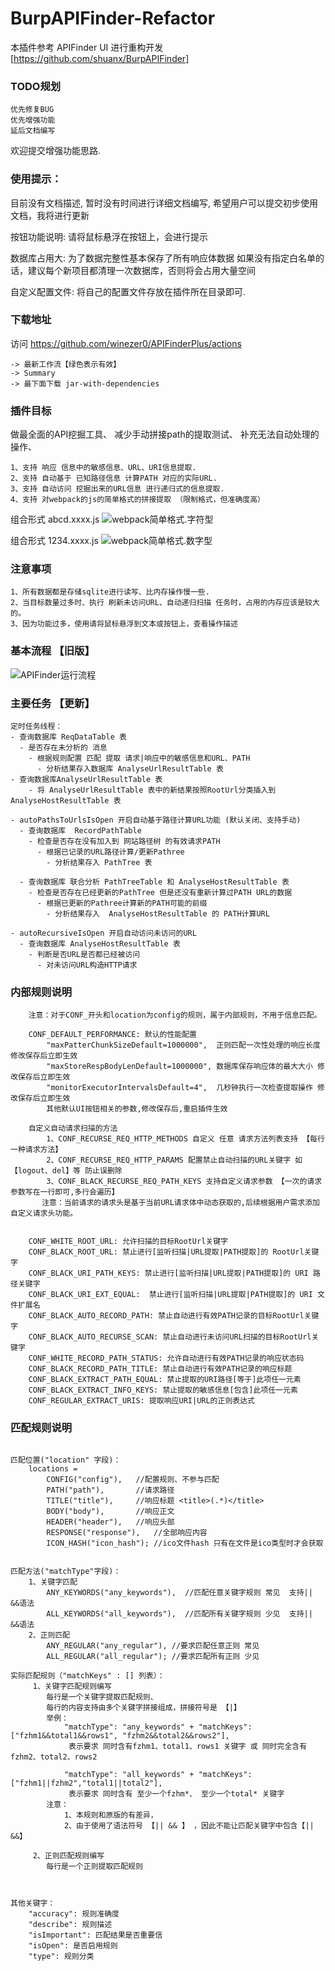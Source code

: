 # BurpAPIFinder-Refactor

本插件参考 APIFinder UI 进行重构开发 [https://github.com/shuanx/BurpAPIFinder] 


### TODO规划

```
优先修复BUG
优先增强功能
延后文档编写
```

欢迎提交增强功能思路.


### 使用提示：

目前没有文档描述, 暂时没有时间进行详细文档编写, 希望用户可以提交初步使用文档，我将进行更新

按钮功能说明: 请将鼠标悬浮在按钮上，会进行提示

数据库占用大: 为了数据完整性基本保存了所有响应体数据 如果没有指定白名单的话，建议每个新项目都清理一次数据库，否则将会占用大量空间

自定义配置文件: 将自己的配置文件存放在插件所在目录即可.

### 下载地址

访问  https://github.com/winezer0/APIFinderPlus/actions 
```
-> 最新工作流【绿色表示有效】 
-> Summary 
-> 最下面下载 jar-with-dependencies
```

### 插件目标

做最全面的API挖掘工具、
减少手动拼接path的提取测试、
补充无法自动处理的操作、

    1、支持 响应 信息中的敏感信息、URL、URI信息提取.
    2、支持 自动基于 已知路径信息 计算PATH 对应的实际URL.
    3、支持 自动访问 挖掘出来的URL信息 进行递归式的信息提取.
    4、支持 对webpack的js的简单格式的拼接提取 （限制格式，但准确度高）

组合形式 abcd.xxxx.js
![webpack简单格式.字符型](./doc/webpack简单格式.字符型.png)

组合形式 1234.xxxx.js
![webpack简单格式.数字型](./doc/webpack简单格式.数字型.png)

### 注意事项

	1、所有数据都是存储sqlite进行读写、比内存操作慢一些.
	2、当目标数量过多时、执行 刷新未访问URL、自动递归扫描 任务时，占用的内存应该是较大的。
	3、因为功能过多，使用请将鼠标悬浮到文本或按钮上，查看操作描述

### 基本流程 【旧版】

![APIFinder运行流程](./doc/APIFinder运行流程.png)


### 主要任务 【更新】

```
定时任务线程：
- 查询数据库 ReqDataTable 表
  - 是否存在未分析的 消息
    - 根据规则配置 匹配 提取 请求|响应中的敏感信息和URL、PATH
      - 分析结果存入数据库 AnalyseUrlResultTable 表
- 查询数据库AnalyseUrlResultTable 表
    - 将 AnalyseUrlResultTable 表中的新结果按照RootUrl分类插入到 AnalyseHostResultTable 表

- autoPathsToUrlsIsOpen 开启自动基于路径计算URL功能 (默认关闭、支持手动)
  - 查询数据库  RecordPathTable
    - 检查是否存在没有加入到 网站路径树 的有效请求PATH
      - 根据已记录的URL路径计算/更新Pathree
        - 分析结果存入 PathTree 表
        
  - 查询数据库 联合分析 PathTreeTable 和 AnalyseHostResultTable 表
    - 检查是否存在已经更新的PathTree 但是还没有重新计算过PATH URL的数据
      - 根据已更新的Pathree计算新的PATH可能的前缀
        - 分析结果存入  AnalyseHostResultTable 的 PATH计算URL 

- autoRecursiveIsOpen 开启自动访问未访问的URL
  - 查询数据库 AnalyseHostResultTable 表
    - 判断是否URL是否都已经被访问
      - 对未访问URL构造HTTP请求
```
### 内部规则说明
```
    注意：对于CONF_开头和location为config的规则，属于内部规则，不用于信息匹配。

    CONF_DEFAULT_PERFORMANCE: 默认的性能配置
        "maxPatterChunkSizeDefault=1000000",  正则匹配一次性处理的响应长度 修改保存后立即生效
        "maxStoreRespBodyLenDefault=1000000", 数据库保存响应体的最大大小 修改保存后立即生效
        "monitorExecutorIntervalsDefault=4",  几秒钟执行一次检查提取操作 修改保存后立即生效
        其他默认UI按钮相关的参数,修改保存后,重启插件生效
    
    自定义自动请求扫描的方法
        1、CONF_RECURSE_REQ_HTTP_METHODS 自定义 任意 请求方法列表支持 【每行一种请求方法】
        2、CONF_RECURSE_REQ_HTTP_PARAMS 配置禁止自动扫描的URL关键字 如【logout、del】等 防止误删除 
        3、CONF_BLACK_RECURSE_REQ_PATH_KEYS 支持自定义请求参数 【一次的请求参数写在一行即可,多行会遍历】
       注意：当前请求的请求头是基于当前URL请求体中动态获取的,后续根据用户需求添加自定义请求头功能。
  
  
    CONF_WHITE_ROOT_URL: 允许扫描的目标RootUrl关键字
    CONF_BLACK_ROOT_URL: 禁止进行[监听扫描|URL提取|PATH提取]的 RootUrl关键字
    CONF_BLACK_URI_PATH_KEYS: 禁止进行[监听扫描|URL提取|PATH提取]的 URI 路径关键字
    CONF_BLACK_URI_EXT_EQUAL:  禁止进行[监听扫描|URL提取|PATH提取]的 URI 文件扩展名
    CONF_BLACK_AUTO_RECORD_PATH: 禁止自动进行有效PATH记录的目标RootUrl关键字
    CONF_BLACK_AUTO_RECURSE_SCAN: 禁止自动进行未访问URL扫描的目标RootUrl关键字
    CONF_WHITE_RECORD_PATH_STATUS: 允许自动进行有效PATH记录的响应状态码
    CONF_BLACK_RECORD_PATH_TITLE: 禁止自动进行有效PATH记录的响应标题
    CONF_BLACK_EXTRACT_PATH_EQUAL: 禁止提取的URI路径[等于]此项任一元素
    CONF_BLACK_EXTRACT_INFO_KEYS: 禁止提取的敏感信息[包含]此项任一元素
    CONF_REGULAR_EXTRACT_URIS: 提取响应URI|URL的正则表达式
```

### 匹配规则说明

```

匹配位置("location" 字段)：
    locations =    
        CONFIG("config"),   //配置规则、不参与匹配
        PATH("path"),       //请求路径
        TITLE("title"),     //响应标题 <title>(.*)</title>
        BODY("body"),       //响应正文
        HEADER("header"),   //响应头部
        RESPONSE("response"),   //全部响应内容
        ICON_HASH("icon_hash"); //ico文件hash 只有在文件是ico类型时才会获取 


匹配方法("matchType"字段)： 
    1、关键字匹配 
        ANY_KEYWORDS("any_keywords"),  //匹配任意关键字规则 常见  支持|| &&语法
        ALL_KEYWORDS("all_keywords"),  //匹配所有关键字规则 少见  支持|| &&语法
    2、正则匹配
        ANY_REGULAR("any_regular"), //要求匹配任意正则 常见
        ALL_REGULAR("all_regular"); //要求匹配所有正则 少见

实际匹配规则（"matchKeys" : [] 列表）：
     1、关键字匹配规则编写
        每行是一个关键字提取匹配规则、
        每行的内容支持由多个关键字拼接组成，拼接符号是 【|】 
		举例：
		    "matchType": "any_keywords" + "matchKeys": ["fzhm1&&total1&&rows1", "fzhm2&&total2&&rows2"],
			 表示要求 同时含有fzhm1、total1、rows1 关键字 或 同时完全含有fzhm2、total2、rows2
			 
            "matchType": "all_keywords" + "matchKeys": ["fzhm1||fzhm2","total1||total2"],
			 表示要求 同时含有 至少一个fzhm*、 至少一个total* 关键字
        注意：
            1、本规则和原版的有差异，
            2、由于使用了语法符号 【|| && 】 ，因此不能让匹配关键字中包含【|| &&】
            
     2、正则匹配规则编写 
        每行是一个正则提取匹配规则


                
其他关键字：
    "accuracy": 规则准确度
    "describe": 规则描述
    "isImportant": 匹配结果是否重要信
    "isOpen": 是否启用规则
    "type": 规则分类
    
```
